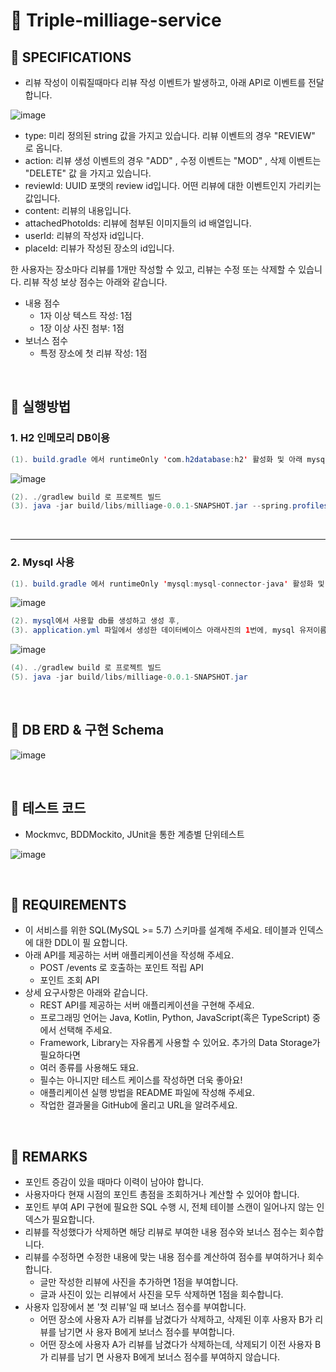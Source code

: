 # 📌 Triple-milliage-service

## 📌 SPECIFICATIONS
- 리뷰 작성이 이뤄질때마다 리뷰 작성 이벤트가 발생하고, 아래 API로 이벤트를 전달합니다.

![image](https://user-images.githubusercontent.com/81614803/205430221-9bbcd308-34cb-4f60-bcbd-6cedb70fbfa8.png)

- type: 미리 정의된 string 값을 가지고 있습니다. 리뷰 이벤트의 경우 "REVIEW" 로 옵니다.
- action: 리뷰 생성 이벤트의 경우 "ADD" , 수정 이벤트는 "MOD" , 삭제 이벤트는 "DELETE" 값
을 가지고 있습니다.
- reviewId: UUID 포맷의 review id입니다. 어떤 리뷰에 대한 이벤트인지 가리키는 값입니다.
- content: 리뷰의 내용입니다.
- attachedPhotoIds: 리뷰에 첨부된 이미지들의 id 배열입니다.
- userId: 리뷰의 작성자 id입니다.
- placeId: 리뷰가 작성된 장소의 id입니다.

한 사용자는 장소마다 리뷰를 1개만 작성할 수 있고, 리뷰는 수정 또는 삭제할 수 있습니다. 리뷰 작성 보상 점수는
아래와 같습니다.
- 내용 점수
  - 1자 이상 텍스트 작성: 1점
  - 1장 이상 사진 첨부: 1점
- 보너스 점수
  - 특정 장소에 첫 리뷰 작성: 1점
  
</br>

## 📌 실행방법

### 1. H2 인메모리 DB이용
```java
(1). build.gradle 에서 runtimeOnly 'com.h2database:h2' 활성화 및 아래 mysql 비활성화
```
![image](https://user-images.githubusercontent.com/81614803/205430717-5b1882c9-14c3-43a4-a5b7-f42a2315a322.png)
```java
(2). ./gradlew build 로 프로젝트 빌드
(3). java -jar build/libs/milliage-0.0.1-SNAPSHOT.jar --spring.profiles.active=local 실행
```

</br>

---

### 2. Mysql 사용
```java
(1). build.gradle 에서 runtimeOnly 'mysql:mysql-connector-java' 활성화 및 위 h2 비활성화
```
![image](https://user-images.githubusercontent.com/81614803/205430820-7b3392a0-500b-4224-9077-5dc7794fc705.png)
```java
(2). mysql에서 사용할 db를 생성하고 생성 후,
(3). application.yml 파일에서 생성한 데이터베이스 아래사진의 1번에, mysql 유저이름을 2번에, 비밀번호를 3번에 입력
```
![image](https://user-images.githubusercontent.com/81614803/205430988-3b1f5979-71f0-4330-9472-07830be99c5c.png)
```java
(4). ./gradlew build 로 프로젝트 빌드
(5). java -jar build/libs/milliage-0.0.1-SNAPSHOT.jar
```

</br>

## 📌 DB ERD & 구현 Schema

![image](https://user-images.githubusercontent.com/81614803/205431555-0cbb47ee-e92b-4ebb-ad3f-8f88328d31cf.png)


</br>

## 📌 테스트 코드
- Mockmvc, BDDMockito, JUnit을 통한 계층별 단위테스트

![image](https://user-images.githubusercontent.com/81614803/205431231-3a36867a-4d5f-46c5-88ca-3b6dd43e9021.png)

  
</br>

## 📌 REQUIREMENTS

- 이 서비스를 위한 SQL(MySQL >= 5.7) 스키마를 설계해 주세요. 테이블과 인덱스에 대한 DDL이 필
요합니다.
- 아래 API를 제공하는 서버 애플리케이션을 작성해 주세요.
  - POST /events 로 호출하는 포인트 적립 API
  - 포인트 조회 API
- 상세 요구사항은 아래와 같습니다.
  - REST API를 제공하는 서버 애플리케이션을 구현해 주세요.
  - 프로그래밍 언어는 Java, Kotlin, Python, JavaScript(혹은 TypeScript) 중에서 선택해
    주세요.
  - Framework, Library는 자유롭게 사용할 수 있어요. 추가의 Data Storage가 필요하다면
  - 여러 종류를 사용해도 돼요.
  - 필수는 아니지만 테스트 케이스를 작성하면 더욱 좋아요!
  - 애플리케이션 실행 방법을 README 파일에 작성해 주세요.
  - 작업한 결과물을 GitHub에 올리고 URL을 알려주세요.
  
</br>

## 📌 REMARKS
- 포인트 증감이 있을 때마다 이력이 남아야 합니다.
- 사용자마다 현재 시점의 포인트 총점을 조회하거나 계산할 수 있어야 합니다.
- 포인트 부여 API 구현에 필요한 SQL 수행 시, 전체 테이블 스캔이 일어나지 않는 인덱스가 필요합니다.
- 리뷰를 작성했다가 삭제하면 해당 리뷰로 부여한 내용 점수와 보너스 점수는 회수합니다.
- 리뷰를 수정하면 수정한 내용에 맞는 내용 점수를 계산하여 점수를 부여하거나 회수합니다.
  - 글만 작성한 리뷰에 사진을 추가하면 1점을 부여합니다.
  - 글과 사진이 있는 리뷰에서 사진을 모두 삭제하면 1점을 회수합니다.
- 사용자 입장에서 본 '첫 리뷰'일 때 보너스 점수를 부여합니다.
  - 어떤 장소에 사용자 A가 리뷰를 남겼다가 삭제하고, 삭제된 이후 사용자 B가 리뷰를 남기면 사
용자 B에게 보너스 점수를 부여합니다.
  - 어떤 장소에 사용자 A가 리뷰를 남겼다가 삭제하는데, 삭제되기 이전 사용자 B가 리뷰를 남기
면 사용자 B에게 보너스 점수를 부여하지 않습니다.
